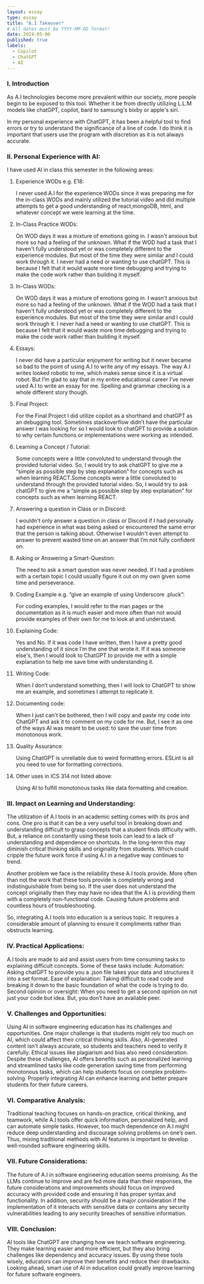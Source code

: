 ```yaml
---
layout: essay
type: essay
title: "A.I Takeover"
# All dates must be YYYY-MM-DD format!
date: 2024-05-06
published: true
labels:
  - Copilot
  - ChatGPT
  - AI
---
```


### I. Introduction

As A.I technologies become more prevalent within our society, more people begin to be exposed to this tool. Whether it be from directly utilizing L.L.M models like chatGPT, copilot, bard to samsung's bixby or apple's siri.

In my personal experience with ChatGPT, it has been a helpful tool to find errors or try to understand the significance of a line of code. I do think it is important that users use the program with discretion as it is not always accurate.

### II. Personal Experience with AI:

I have used AI in class this semester in the following areas:

  1. Experience WODs e.g. E18:
     
      I never used A.I for the experience WODs since it was preparing me for the in-class WODs and mainly utilized the tutorial video and did multiple attempts to get a good understanding of react,mongoDB, html, and whatever concept we were learning at the time.
     
  2. In-Class Practice WODs:
     
      On WOD days it was a mixture of emotions going in. I wasn't anxious but more so had a feeling of the unknown. What if the WOD had a task that I haven't fully understood yet or was completely different to the experience modules. But most of the time they were similar and I could work through it. I never had a need or wanting to use chatGPT. This is because I felt that it would waste more time debugging and trying to make the code work rather than building it myself.
     
  3. In-Class WODs:
     
     On WOD days it was a mixture of emotions going in. I wasn't anxious but more so had a feeling of the unknown. What if the WOD had a task that I haven't fully understood yet or was completely different to the experience modules. But most of the time they were similar and I could work through it. I never had a need or wanting to use chatGPT. This is because I felt that it would waste more time debugging and trying to make the code work rather than building it myself.

  4. Essays:
     
     I never did have a particular enjoyment for writing but it never became so bad to the point of using A.I to write any of my essays. The way A.I writes looked robotic to me, which makes sense since it is a virtual robot. But I’m glad to say that in my entire educational career I’ve never used A.I to write an essay for me. Spelling and grammar checking is a whole different story though.

  5. Final Project:
     
     For the Final Project I did utilize copilot as a shorthand and chatGPT as an debugging tool. Sometimes stackoverflow didn't have the particular answer I was looking for so I would look to chatGPT to provide a solution to why certain functions or implementations were working as intended.

  6. Learning a Concept / Tutorial:
      
      Some concepts were a little convoluted to understand through the provided tutorial video. So, I would try to ask chatGPT to give me a “simple as possible step by step explanation” for concepts such as when learning REACT.Some concepts were a little convoluted to understand through the provided tutorial video. So, I would try to ask chatGPT to give me a “simple as possible step by step explanation” for concepts such as when learning REACT.

  7. Answering a question in Class or in Discord:
      
      I wouldn't only answer a question in class or Discord if I had personally had experience in what was being asked or encountered the same error that the person is talking about. Otherwise I wouldn't even attempt to answer to prevent wasted time on an answer that I’m not fully confident on.
     
  8. Asking or Answering a Smart-Question:
      
      The need to ask a smart question was never needed. If I had a problem with a certain topic I could usually figure it out on my own given some time and perseverance.

  9. Coding Example e.g. “give an example of using Underscore .pluck”:
      
      For coding examples, I would refer to the man pages or the documentation as it is much easier and more often than not would provide examples of their own for me to look at and understand.

  10. Explaining Code:
      
      Yes and No. If it was code I have written, then I have a pretty good understanding of it since I’m the one that wrote it. If it was someone else's, then I would look to ChatGPT to provide me with a simple explanation to help me save time with understanding it.

  11. Writing Code:
      
      When I don’t understand something, then I will look to ChatGPT to show me an example, and sometimes I attempt to replicate it.

  12. Documenting code:
      
      When I just can't be bothered, then I will copy and paste my code into ChatGPT and ask it to comment on my code for me. But, I see it as one of the ways AI was meant to be used: to save the user time from monotonous work.

  13. Quality Assurance:
      
      Using ChatGPT is unreliable due to weird formatting errors. ESLint is all you need to use for formatting corrections.

  14. Other uses in ICS 314 not listed above:
      
      Using AI to fulfill monotonous tasks like data formatting and creation.


### III. Impact on Learning and Understanding:

The utilization of A.I tools in an academic setting comes with its pros and cons. One pro is that it can be a very useful tool in breaking down and understanding difficult to grasp concepts that a student finds difficulty with. But, a reliance on constantly using these tools can lead to a lack of understanding and dependence on shortcuts. In the long-term this may diminish critical thinking skills and originality from students. Which could cripple the future work force if using A.I in a negative way continues to trend.

Another problem we face is the reliability these A.I tools provide. More often than not the work that these tools provide is completely wrong and indistinguishable from being so. If the user does not understand the concept originally then they may have no idea that the A.I is providing them with a completely non-functional code. Causing future problems and countless hours of troubleshooting. 

So, integrating A.I tools into education is a serious topic. It requires a considerable amount of planning to ensure it compliments rather than obstructs learning. 

### IV. Practical Applications:

A.I tools are made to aid and assist users from time consuming tasks to explaining difficult concepts. Some of these tasks include:
Automation: Asking chatGPT to provide you a .json file takes your data and structures it into a set format.
Ease of explanation: Taking difficult to read code and breaking it down to the basic foundation of what the code is trying to do.
Second opinion or oversight: When you need to get a second opinion on not just your code but idea. But, you don’t have an available peer.

### V. Challenges and Opportunities:

Using AI in software engineering education has its challenges and opportunities. One major challenge is that students might rely too much on AI, which could affect their critical thinking skills. Also, AI-generated content isn't always accurate, so students and teachers need to verify it carefully. Ethical issues like plagiarism and bias also need consideration. Despite these challenges, AI offers benefits such as personalized learning and streamlined tasks like code generation saving time from performing monotonous tasks, which can help students focus on complex problem-solving. Properly integrating AI can enhance learning and better prepare students for their future careers.

### VI. Comparative Analysis:

Traditional teaching focuses on hands-on practice, critical thinking, and teamwork, while A.I tools offer quick information, personalized help, and can automate simple tasks. However, too much dependence on A.I might reduce deep understanding and discourage solving problems on one’s own. Thus, mixing traditional methods with AI features is important to develop well-rounded software engineering skills.

### VII. Future Considerations:

The future of A.I in software engineering education seems promising. As the LLMs continue to improve and are fed more data than their responses, the future considerations and improvements should focus on improved accuracy with provided code and ensuring it has proper syntax and functionality. In addition, security should be a major consideration if the implementation of it interacts with sensitive data or contains any security vulnerabilities leading to any security breaches of sensitive information.

### VIII. Conclusion:

AI tools like ChatGPT are changing how we teach software engineering. They make learning easier and more efficient, but they also bring challenges like dependency and accuracy issues. By using these tools wisely, educators can improve their benefits and reduce their drawbacks. Looking ahead, smart use of AI in education could greatly improve learning for future software engineers.
